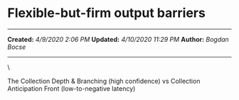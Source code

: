 Flexible-but-firm output barriers
=================================

  -------------- ----------------------
  **Created:**   *4/9/2020 2:06 PM*
  **Updated:**   *4/10/2020 11:29 PM*
  **Author:**    *Bogdan Bocse*
  -------------- ----------------------

\

The Collection Depth & Branching (high confidence) vs Collection
Anticipation Front (low-to-negative latency)

 
